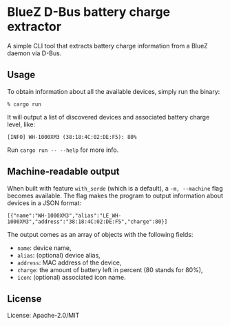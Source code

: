 # BlueZ D-Bus battery charge extractor

A simple CLI tool that extracts battery charge information from a BlueZ daemon
via D-Bus.

## Usage

To obtain information about all the available devices, simply run the binary:

```
% cargo run
```

It will output a list of discovered devices and associated battery charge level,
like:

```
[INFO] WH-1000XM3 (38:18:4C:02:DE:F5): 80%
```

Run `cargo run -- --help` for more info.

## Machine-readable output

When built with feature `with_serde` (which is a default), a `-m, --machine`
flag becomes available. The flag makes the program to output information about
devices in a JSON format:

```
[{"name":"WH-1000XM3","alias":"LE_WH-1000XM3","address":"38:18:4C:02:DE:F5","charge":80}]
```

The output comes as an array of objects with the following fields:
* `name`: device name,
* `alias`: (optional) device alias,
* `address`: MAC address of the device,
* `charge`: the amount of battery left in percent (80 stands for 80%),
* `icon`: (optional) associated icon name.

## License

License: Apache-2.0/MIT
